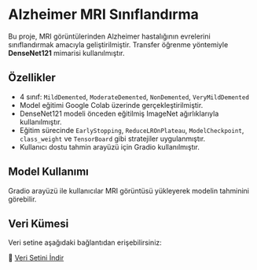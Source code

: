 # Alzheimer MRI Sınıflandırma

Bu proje, MRI görüntülerinden Alzheimer hastalığının evrelerini sınıflandırmak amacıyla geliştirilmiştir. Transfer öğrenme yöntemiyle **DenseNet121** mimarisi kullanılmıştır.

##  Özellikler
- 4 sınıf: `MildDemented`, `ModerateDemented`, `NonDemented`, `VeryMildDemented`
- Model eğitimi Google Colab üzerinde gerçekleştirilmiştir.
- DenseNet121 modeli önceden eğitilmiş ImageNet ağırlıklarıyla kullanılmıştır.
- Eğitim sürecinde `EarlyStopping`, `ReduceLROnPlateau`, `ModelCheckpoint`, `class_weight` ve `TensorBoard` gibi stratejiler uygulanmıştır.
- Kullanıcı dostu tahmin arayüzü için Gradio kullanılmıştır.

##  Model Kullanımı
Gradio arayüzü ile kullanıcılar MRI görüntüsü yükleyerek modelin tahminini görebilir.

##  Veri Kümesi
Veri setine aşağıdaki bağlantıdan erişebilirsiniz:

🔗 [Veri Setini İndir](https://www.kaggle.com/code/mohamedgobara/augmented-alzheimer-mri-dataset-with-93-5/input)
